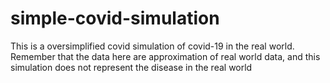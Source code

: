 # simple-covid-simulation
This is a oversimplified covid simulation of covid-19 in the real world. Remember that the data here are approximation of real world data, and this simulation does not represent the disease in the real world
